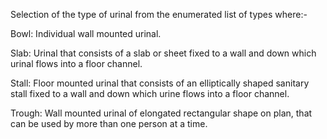 Selection of the type of urinal from the enumerated list of types where:-



Bowl: Individual wall mounted urinal.

Slab: Urinal that consists of a slab or sheet fixed to a wall and down which urinal flows into a floor channel.

Stall: Floor mounted urinal that consists of an elliptically shaped sanitary stall fixed to a wall and down which urine flows into a floor channel.

Trough: Wall mounted urinal of elongated rectangular shape on plan, that can be used by more than one person at a time.
